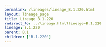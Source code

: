 ```yaml
---
permalink: /lineages/lineage_B.1.220.html
layout: lineage_page
title: Lineage B.1.220
redirect_to: ../lineage.html?lineage=B.1.220
lineage: B.1.220
parent: B.1
children: ['B.1.220']
---
```

